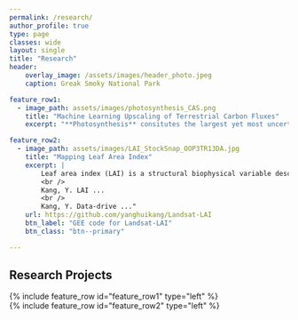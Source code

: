 ```yaml
---
permalink: /research/
author_profile: true
type: page
classes: wide
layout: single
title: "Research"
header:
    overlay_image: /assets/images/header_photo.jpeg
    caption: Greak Smoky National Park

feature_row1:
  - image_path: assets/images/photosynthesis_CAS.png
    title: "Machine Learning Upscaling of Terrestrial Carbon Fluxes"
    excerpt: "**Photosynthesis** consitutes the largest yet most uncertain flux in terrestrial carbon cycle. By far, the most accurate measurements of ecosystem-level photosynthesis, also called the Gross Primary Productivity (GPP), come from networks of eddy covariance flux towers. Flux sites, however, are only sparsely and evenly distributed, and thus unable to inform the spatial and temporal dynamics of GPP at global scale. Here we combine machine learning and physical constraints to upscale GPP measurements from flux tower sites to wall-to-wall global maps. We aim to rescontruct the temporal GPP variability induced by both climate and land surface changes."

feature_row2:
  - image_path: assets/images/LAI_StockSnap_OOP3TR13DA.jpg
    title: "Mapping Leaf Area Index"
    excerpt: |
        Leaf area index (LAI) is a structural biophysical variable describing the amount leaves that plant canopies have. It is major variables to understand carbon, water, and enbergy exchange between plant, soil, atmosphere. I use statistical and machine learning approaches to quantify LAI from local to global scales at high spatial resolutions, e.g. Landsat/Sentinel-2. 
        <br />
        Kang, Y. LAI ...
        <br />        
        Kang, Y. Data-drive ..."
    url: https://github.com/yanghuikang/Landsat-LAI
    btn_label: "GEE code for Landsat-LAI"
    btn_class: "btn--primary"

---
```


## Research Projects

{% include feature_row id="feature_row1" type="left" %}  
{% include feature_row id="feature_row2" type="left" %}
